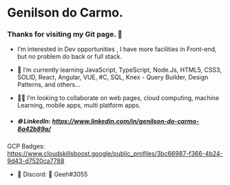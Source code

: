 # Genilson do Carmo.

### Thanks for visiting my Git page. 🤠



- I’m interested in Dev opportunities , I have more facilities in Front-end, but no problem do back or full stack.

- 🧐 I’m currently learning  JavaScript, TypeScript, Node.Js, HTML5, CSS3, SOLID, React, Angular, VUE, #C, SQL, Knex - Query Builder, Design Patterns, and others... 

- 🐱‍💻 I’m looking to collaborate on web pages, cloud computing, machine Learning, mobile apps, multi platform apps.

- ##### 🌐 LinkedIn: https://www.linkedin.com/in/genilson-do-carmo-8a42b89a/

GCP Badges: https://www.cloudskillsboost.google/public_profiles/3bc66987-f366-4b24-9d43-d7520ca7788
- 👾  Discord: 👑 Geeh#3055
